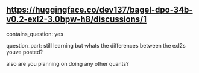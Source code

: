 ## https://huggingface.co/dev137/bagel-dpo-34b-v0.2-exl2-3.0bpw-h8/discussions/1

contains_question: yes

question_part: 
still learning but whats the differences between the exl2s youve posted?

also are you planning on doing any other quants?